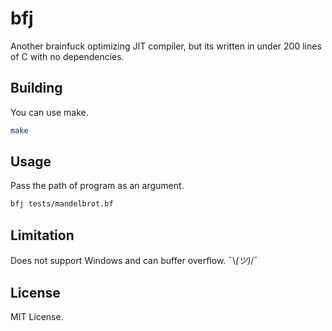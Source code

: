 # bfj
Another brainfuck optimizing JIT compiler, but its written in under 200 lines
of C with no dependencies.

## Building
You can use make.

```bash
make
```

## Usage
Pass the path of program as an argument.

```bash
bfj tests/mandelbrot.bf
```

## Limitation
Does not support Windows and can buffer overflow. ¯\\_(ツ)_/¯

## License
MIT License.

